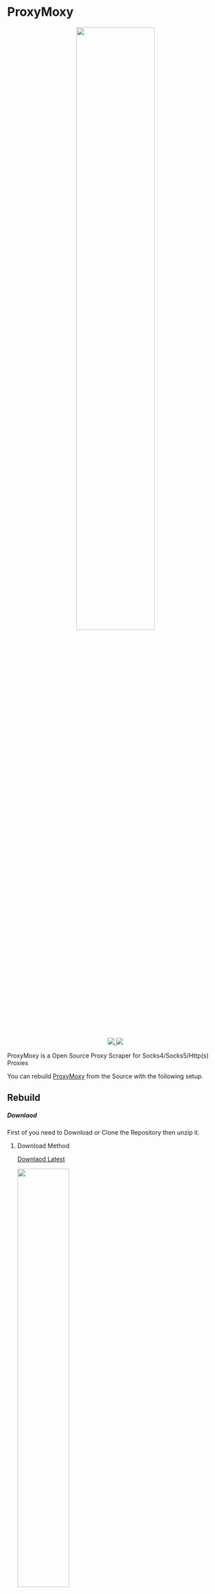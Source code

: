 # ProxyMoxy

<p align="center">
    <img width="60%" src="https://i.ibb.co/gmtHx0H/githube-repo-img-round.png"/>
</p>

<p align="center">
    <a href="#license">
        <img src="https://img.shields.io/badge/license-MIT-blue.svg?style=flat" />
    </a>
    <a href="https://github.com/ullaakut/astronomer/releases/latest">
        <img src="https://img.shields.io/github/v/release/IchBInHanz/proxymoxy.svg?style=flat" />
    </a>
</p>

ProxyMoxy is a Open Source Proxy Scraper for Socks4/Socks5/Http(s) Proxies

You can rebuild [ProxyMoxy](https://github.com/IchBinHanz/proxymoxy) from the Source with the following setup.

## Rebuild

##### Downlaod
First of you need to Download or Clone the Repository then unzip it.

1. Download Method

    [Downlaod Latest](https://github.com/IchBInHanz/proxymoxy/archive/main.zip)

    <img width="50%" src="https://media4.giphy.com/media/D6c5n7XM7fBAA2zieW/giphy.gif">

2. Clone Repo Method

You need to Install [Git](https://gitforwindows.org/) then open a Command Shell and run
	```bash
	git clone https://github.com/IchBInHanz/proxymoxy.git
	```

##### Install Requirements
Code was tested with [Python 3.8.6](https://www.python.org/downloads/release/python-386/)
Install all Requirements with
```bash
pip install -r requirements.txt
```

##### Build
For build run the [build.bat](https://github.com/IchBInHanz/proxymoxy/blob/main/build.bat) or use

```bash
pyinstaller --onefile -i icon.ico proxymoxy.py
```

and voila you have the fully compiled .exe in the dist dir.
## License

Copyright (c) 2020 IchBinHanz

Permission is hereby granted, free of charge, to any person obtaining a copy
of this software and associated documentation files (the "Software"), to deal
in the Software without restriction, including without limitation the rights
to use, copy, modify, merge, publish, distribute, sublicense, and/or sell
copies of the Software, and to permit persons to whom the Software is
furnished to do so, subject to the following conditions:

The above copyright notice and this permission notice shall be included in all
copies or substantial portions of the Software.

THE SOFTWARE IS PROVIDED "AS IS", WITHOUT WARRANTY OF ANY KIND, EXPRESS OR
IMPLIED, INCLUDING BUT NOT LIMITED TO THE WARRANTIES OF MERCHANTABILITY,
FITNESS FOR A PARTICULAR PURPOSE AND NONINFRINGEMENT. IN NO EVENT SHALL THE
AUTHORS OR COPYRIGHT HOLDERS BE LIABLE FOR ANY CLAIM, DAMAGES OR OTHER
LIABILITY, WHETHER IN AN ACTION OF CONTRACT, TORT OR OTHERWISE, ARISING FROM,
OUT OF OR IN CONNECTION WITH THE SOFTWARE OR THE USE OR OTHER DEALINGS IN THE
SOFTWARE.
